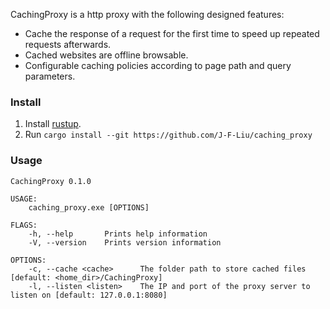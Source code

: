 CachingProxy is a http proxy with the following designed features:

- Cache the response of a request for the first time to speed up repeated requests afterwards.
- Cached websites are offline browsable.
- Configurable caching policies according to page path and query parameters.

### Install

1. Install [rustup](https://rustup.rs/).
2. Run `cargo install --git https://github.com/J-F-Liu/caching_proxy`

### Usage

```
CachingProxy 0.1.0

USAGE:
    caching_proxy.exe [OPTIONS]

FLAGS:
    -h, --help       Prints help information
    -V, --version    Prints version information

OPTIONS:
    -c, --cache <cache>      The folder path to store cached files [default: <home_dir>/CachingProxy]
    -l, --listen <listen>    The IP and port of the proxy server to listen on [default: 127.0.0.1:8080]
```
